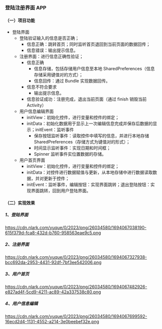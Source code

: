 ### 登陆注册界面 APP

#### （一）项目功能

* 登陆界面
  * 登陆验证输入的信息是否正确；
    * 信息正确：跳转首页；同时监听首页退回到当前页面的数据回传；
    * 信息错误：输出提示信息。
  * 注册界面：进行信息正确性验证；
    * 信息正确
      * 信息存储，包括存储用户信息至本地 SharedPreferences（信息存储采用键值对的方式）；
      * 信息回传：通过 Bundle 实现数据回传。
    * 信息不符合要求
      * 输出提示信息。
    * 信息验证成功：注册完成，退出当前页面（通过 finish 销毁当前 Activity）
  * 用户信息编辑界面
    * initView：初始化控件，进行变量和控件的绑定；
    * initData：初始化数据用于显示上一次编辑信息完成并保存后数据的显示；initEvent：监听事件
      * 保存按钮监听事件：读取控件中填写的信息，并进行本地存储 SharedPreferences（存储方式为键值对的形式）；
      * 时间显示监听事件：实现日期和时间框；
      * Spinner 监听事件实位置数据的存储。
  * 用户首页界面
    * initView：初始化控件，进行变量和控件的绑定；
    * initData：对控件进行数据赋值与更新，从本地存储中进行数据读取数据，并对更新于控件；
    * initEvent：监听事件，编辑按钮：实现界面跳转；退出登陆按钮：实现界面跳转，回到用户登陆界面。

#### （二）实现效果

##### 1、登陆界面

https://cdn.nlark.com/yuque/0/2023/png/26034580/1694067038190-615f379d-fca8-432d-b760-958563eae9c5.png

##### 2、注册界面

https://cdn.nlark.com/yuque/0/2023/png/26034580/1694067327938-bcc692da-2953-4431-92df-7bf3ee542006.png

##### 3、用户首页

https://cdn.nlark.com/yuque/0/2023/png/26034580/1694067482926-e827ad4f-5cd9-4211-ac89-42a337538c80.png

##### 4、用户信息编辑

https://cdn.nlark.com/yuque/0/2023/png/26034580/1694067699592-16ecd2d4-1131-4552-a214-3e0beebef32e.png



